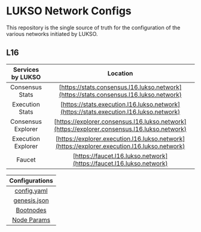 # LUKSO Network Configs

This repository is the single source of truth for the configuration of the various networks
initiated by LUKSO.
 

## L16
 

| Services by LUKSO  |                                           Location                                           |
|:------------------:|:--------------------------------------------------------------------------------------------:|
|  Consensus Stats   |    [https://stats.consensus.l16.lukso.network](https://stats.consensus.l16.lukso.network)    |
|  Execution Stats   |    [https://stats.execution.l16.lukso.network](https://stats.execution.l16.lukso.network)    | 
| Consensus Explorer | [https://explorer.consensus.l16.lukso.network](https://explorer.consensus.l16.lukso.network) | 
| Execution Explorer | [https://explorer.execution.l16.lukso.network](https://explorer.execution.l16.lukso.network) |  
|       Faucet       |             [https://faucet.l16.lukso.network](https://faucet.l16.lukso.network)             |
 

|               Configurations               |
|:------------------------------------------:|
|  [config.yaml](./l16/configs/config.yaml)  | 
| [genesis.json](./l16/configs/genesis.json) |  
| [Bootnodes](./l16/bootnode/bootnodes.json) |  
|   [Node Params](./l16/node_params.json)    |   


  
 